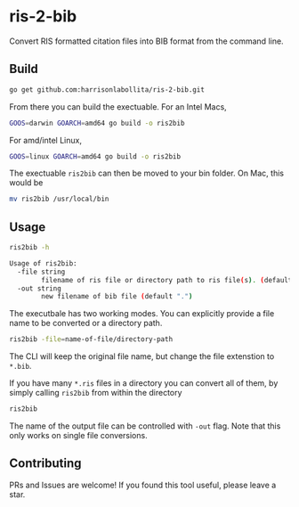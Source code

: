 # ris-2-bib

Convert RIS formatted citation files into BIB format from the command line.

## Build

```bash
go get github.com:harrisonlabollita/ris-2-bib.git
```
From there you can build the exectuable. For an Intel Macs,
```bash
GOOS=darwin GOARCH=amd64 go build -o ris2bib
```
For amd/intel Linux, 
```bash
GOOS=linux GOARCH=amd64 go build -o ris2bib
```
The exectuable ``ris2bib`` can then be moved to your bin folder. On Mac, this would be
```bash
mv ris2bib /usr/local/bin
```


## Usage

```bash
ris2bib -h

Usage of ris2bib:
  -file string
        filename of ris file or directory path to ris file(s). (default ".")
  -out string
        new filename of bib file (default ".")
```

The executbale has two working modes. You can explicitly provide a file name to be converted or a directory path.
```bash
ris2bib -file=name-of-file/directory-path
```
The CLI will keep the original file name, but change the file extenstion to ``*.bib``.

If you have many ``*.ris`` files in a directory you can convert all of them, by simply calling ``ris2bib`` from within the directory
```bash
ris2bib
```
The name of the output file can be controlled with ``-out`` flag. Note that this only works on single file conversions.

## Contributing
PRs and Issues are welcome! If you found this tool useful, please leave a star.
